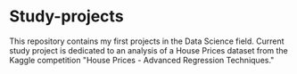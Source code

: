 # Study-projects
This repository contains my first projects in the Data Science field.
Current study project is dedicated to an analysis of a House Prices dataset from the Kaggle competition "House Prices - Advanced Regression Techniques."
